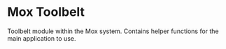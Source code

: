 # Mox Toolbelt

Toolbelt module within the Mox system. Contains helper functions for the main application to use.
